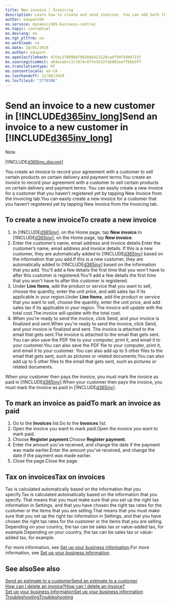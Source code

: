```yaml
---
title: New invoice | Invoicing
description: Learn how to create and send invoices. You can add both the customer and the product or service on the fly, or choose from a list.
author: edupont04
ms.service: dynamics365-business-central
ms.topic: conceptual
ms.devlang: na
ms.tgt_pltfrm: na
ms.workload: na
ms.date: 10/01/2019
ms.author: edupont
ms.openlocfilehash: 47cbc270898d79b58b6d13120cadf5975d04723f
ms.sourcegitcommit: a64e1abcc3c1974c87fe3e33fa6983ea7fbbb3ff
ms.translationtype: HT
ms.contentlocale: en-CA
ms.lasthandoff: 11/08/2019
ms.locfileid: "2778106"
---
```

# <a name="send-an-invoice-to-a-new-customer-in-included365inv_longincludesd365inv_longmd"></a><span data-ttu-id="4d8e9-104">Send an invoice to a new customer in [!INCLUDE[d365inv_long](includes/d365inv_long.md)]</span><span class="sxs-lookup"><span data-stu-id="4d8e9-104">Send an invoice to a new customer in [!INCLUDE[d365inv_long](includes/d365inv_long.md)]</span></span>
> [!Note]
> [!INCLUDE[d365inv_discont](includes/d365inv_discont.md)]

<span data-ttu-id="4d8e9-105">You create an invoice to record your agreement with a customer to sell certain products on certain delivery and payment terms.</span><span class="sxs-lookup"><span data-stu-id="4d8e9-105">You create an invoice to record your agreement with a customer to sell certain products on certain delivery and payment terms.</span></span> <span data-ttu-id="4d8e9-106">You can easily create a new invoice for a customer that you haven’t registered yet by tapping New Invoice from the Invoicing tab.</span><span class="sxs-lookup"><span data-stu-id="4d8e9-106">You can easily create a new invoice for a customer that you haven’t registered yet by tapping New Invoice from the Invoicing tab.</span></span>  

## <a name="to-create-a-new-invoice"></a><span data-ttu-id="4d8e9-107">To create a new invoice</span><span class="sxs-lookup"><span data-stu-id="4d8e9-107">To create a new invoice</span></span>
1. <span data-ttu-id="4d8e9-108">In [!INCLUDE[d365inv](includes/d365inv.md)], on the Home page, tap **New invoice**.</span><span class="sxs-lookup"><span data-stu-id="4d8e9-108">In [!INCLUDE[d365inv](includes/d365inv.md)], on the Home page, tap **New invoice**.</span></span>
2. <span data-ttu-id="4d8e9-109">Enter the customer’s name, email address and invoice details.</span><span class="sxs-lookup"><span data-stu-id="4d8e9-109">Enter the customer’s name, email address and invoice details.</span></span> <span data-ttu-id="4d8e9-110">If this is a new customer, they are automatically added to [!INCLUDE[d365inv](includes/d365inv.md)] based on the information that you add.</span><span class="sxs-lookup"><span data-stu-id="4d8e9-110">If this is a new customer, they are automatically added to [!INCLUDE[d365inv](includes/d365inv.md)] based on the information that you add.</span></span> <span data-ttu-id="4d8e9-111">You'll add a few details the first time that you won't have to after this customer is registered.</span><span class="sxs-lookup"><span data-stu-id="4d8e9-111">You'll add a few details the first time that you won't have to after this customer is registered.</span></span>  
3. <span data-ttu-id="4d8e9-112">Under **Line Items**, add the product or service that you want to sell, choose the quantity, enter the unit price, and add sales tax if its applicable in your region.</span><span class="sxs-lookup"><span data-stu-id="4d8e9-112">Under **Line Items**, add the product or service that you want to sell, choose the quantity, enter the unit price, and add sales tax if its applicable in your region.</span></span> <span data-ttu-id="4d8e9-113">The invoice will update with the total cost.</span><span class="sxs-lookup"><span data-stu-id="4d8e9-113">The invoice will update with the total cost.</span></span>  
4. <span data-ttu-id="4d8e9-114">When you're ready to send the invoice, click Send, and your invoice is finalized and sent.</span><span class="sxs-lookup"><span data-stu-id="4d8e9-114">When you're ready to send the invoice, click Send, and your invoice is finalized and sent.</span></span> <span data-ttu-id="4d8e9-115">The invoice is attached to the email that gets sent.</span><span class="sxs-lookup"><span data-stu-id="4d8e9-115">The invoice is attached to the email that gets sent.</span></span> <span data-ttu-id="4d8e9-116">You can also save the PDF file to your computer, print it, and email it to your customer.</span><span class="sxs-lookup"><span data-stu-id="4d8e9-116">You can also save the PDF file to your computer, print it, and email it to your customer.</span></span> <span data-ttu-id="4d8e9-117">You can also add up to 5 other files to the email that gets sent, such as pictures or related documents.</span><span class="sxs-lookup"><span data-stu-id="4d8e9-117">You can also add up to 5 other files to the email that gets sent, such as pictures or related documents.</span></span>  

<span data-ttu-id="4d8e9-118">When your customer then pays the invoice, you must mark the invoice as paid in [!INCLUDE[d365inv](includes/d365inv.md)].</span><span class="sxs-lookup"><span data-stu-id="4d8e9-118">When your customer then pays the invoice, you must mark the invoice as paid in [!INCLUDE[d365inv](includes/d365inv.md)].</span></span>

## <a name="to-mark-an-invoice-as-paid"></a><span data-ttu-id="4d8e9-119">To mark an invoice as paid</span><span class="sxs-lookup"><span data-stu-id="4d8e9-119">To mark an invoice as paid</span></span>

1. <span data-ttu-id="4d8e9-120">Go to the **Invoices** list.</span><span class="sxs-lookup"><span data-stu-id="4d8e9-120">Go to the **Invoices** list.</span></span>  
2. <span data-ttu-id="4d8e9-121">Open the invoice you want to mark paid.</span><span class="sxs-lookup"><span data-stu-id="4d8e9-121">Open the invoice you want to mark paid.</span></span>  
3. <span data-ttu-id="4d8e9-122">Choose **Register payment**.</span><span class="sxs-lookup"><span data-stu-id="4d8e9-122">Choose **Register payment**.</span></span>  
4. <span data-ttu-id="4d8e9-123">Enter the amount you've received, and change the date if the payment was made earlier.</span><span class="sxs-lookup"><span data-stu-id="4d8e9-123">Enter the amount you've received, and change the date if the payment was made earlier.</span></span>  
5. <span data-ttu-id="4d8e9-124">Close the page.</span><span class="sxs-lookup"><span data-stu-id="4d8e9-124">Close the page.</span></span>  

## <a name="tax-on-invoices"></a><span data-ttu-id="4d8e9-125">Tax on invoices</span><span class="sxs-lookup"><span data-stu-id="4d8e9-125">Tax on invoices</span></span>
<span data-ttu-id="4d8e9-126">Tax is calculated automatically based on the information that you specify.</span><span class="sxs-lookup"><span data-stu-id="4d8e9-126">Tax is calculated automatically based on the information that you specify.</span></span> <span data-ttu-id="4d8e9-127">That means that you must make sure that you set up the right tax information in Settings, and that you have chosen the right tax rates for the customer or the items that you are selling.</span><span class="sxs-lookup"><span data-stu-id="4d8e9-127">That means that you must make sure that you set up the right tax information in Settings, and that you have chosen the right tax rates for the customer or the items that you are selling.</span></span> <span data-ttu-id="4d8e9-128">Depending on your country, the tax can be sales tax or value-added tax, for example.</span><span class="sxs-lookup"><span data-stu-id="4d8e9-128">Depending on your country, the tax can be sales tax or value-added tax, for example.</span></span>

<span data-ttu-id="4d8e9-129">For more information, see [Set up your business information](set-up-business-profile.md).</span><span class="sxs-lookup"><span data-stu-id="4d8e9-129">For more information, see [Set up your business information](set-up-business-profile.md).</span></span>

## <a name="see-also"></a><span data-ttu-id="4d8e9-130">See also</span><span class="sxs-lookup"><span data-stu-id="4d8e9-130">See also</span></span>
[<span data-ttu-id="4d8e9-131">Send an estimate to a customer</span><span class="sxs-lookup"><span data-stu-id="4d8e9-131">Send an estimate to a customer</span></span>](send-estimate.md)  
[<span data-ttu-id="4d8e9-132">How can I delete an invoice?</span><span class="sxs-lookup"><span data-stu-id="4d8e9-132">How can I delete an invoice?</span></span>](about-troubleshooting.md#how-can-i-delete-an-invoice)  
[<span data-ttu-id="4d8e9-133">Set up your business information</span><span class="sxs-lookup"><span data-stu-id="4d8e9-133">Set up your business information</span></span>](set-up-business-profile.md)  
[<span data-ttu-id="4d8e9-134">Troubleshooting</span><span class="sxs-lookup"><span data-stu-id="4d8e9-134">Troubleshooting</span></span>](about-troubleshooting.md)  
